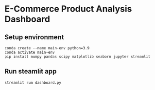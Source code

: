 # E-Commerce Product Analysis Dashboard

## Setup environment
```
conda create --name main-env python=3.9
conda activate main-env
pip install numpy pandas scipy matplotlib seaborn jupyter streamlit 
```

## Run steamlit app
```
streamlit run dashboard.py
```
